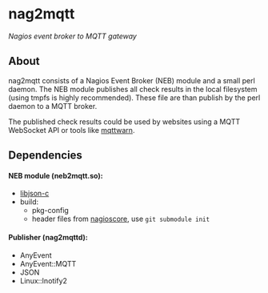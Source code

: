 # nag2mqtt

_Nagios event broker to MQTT gateway_


## About

nag2mqtt consists of a Nagios Event Broker (NEB) module and a small perl
daemon. The NEB module publishes all check results in the local filesystem
(using tmpfs is highly recommended). These file are than publish by the
perl daemon to a MQTT broker.

The published check results could be used by websites using a MQTT WebSocket
API or tools like [mqttwarn](https://github.com/jpmens/mqttwarn).


## Dependencies

#### NEB module (neb2mqtt.so):
- [libjson-c](https://github.com/json-c/json-c)
- build:
  - pkg-config
  - header files from [nagioscore](https://github.com/NagiosEnterprises/nagioscore), use `git submodule init`

#### Publisher (nag2mqttd):
- AnyEvent
- AnyEvent::MQTT
- JSON
- Linux::Inotify2
